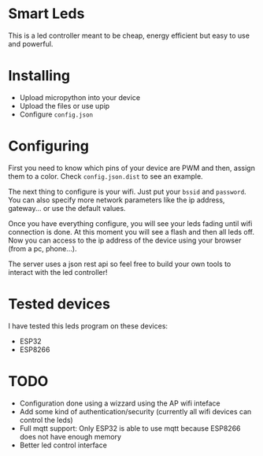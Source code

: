 # Smart Leds
This is a led controller meant to be cheap, energy efficient but easy to use and powerful.

# Installing
* Upload micropython into your device
* Upload the files or use upip
* Configure `config.json`

# Configuring
First you need to know which pins of your device are PWM and then, assign them to a color. Check `config.json.dist`
to see an example.

The next thing to configure is your wifi. Just put your `bssid` and `password`. You can also specify more network
parameters like the ip address, gateway... or use the default values.

Once you have everything configure, you will see your leds fading until wifi connection is done. At this moment you will
see a flash and then all leds off. Now you can access to the ip address of the device using your browser (from a pc, phone...).

The server uses a json rest api so feel free to build your own tools to interact with the led controller!

# Tested devices
I have tested this leds program on these devices:
* ESP32
* ESP8266

# TODO
* Configuration done using a wizzard using the AP wifi inteface
* Add some kind of authentication/security (currently all wifi devices can control the leds)
* Full mqtt support: Only ESP32 is able to use mqtt because ESP8266 does not have enough memory
* Better led control interface
